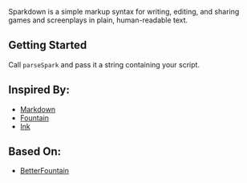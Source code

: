 Sparkdown is a simple markup syntax for writing, editing, and sharing games and screenplays in plain, human-readable text.

## Getting Started

Call `parseSpark` and pass it a string containing your script.

## Inspired By:

- [Markdown](https://www.markdownguide.org)
- [Fountain](https://fountain.io)
- [Ink](https://www.inklestudios.com/ink)

## Based On:

- [BetterFountain](https://github.com/piersdeseilligny/betterfountain)
